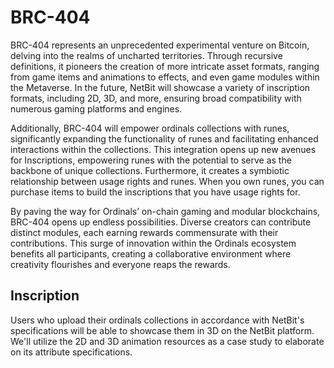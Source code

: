 # BRC-404

BRC-404 represents an unprecedented experimental venture on Bitcoin, delving into the realms of uncharted territories. Through recursive definitions, it pioneers the creation of more intricate asset formats, ranging from game items and animations to effects, and even game modules within the Metaverse. In the future, NetBit will showcase a variety of inscription formats, including 2D, 3D, and more, ensuring broad compatibility with numerous gaming platforms and engines.

Additionally, BRC-404 will empower ordinals collections with runes, significantly expanding the functionality of runes and facilitating enhanced interactions within the collections. This integration opens up new avenues for Inscriptions, empowering runes with the potential to serve as the backbone of unique collections. Furthermore, it creates a symbiotic relationship between usage rights and runes. When you own runes, you can purchase items to build the inscriptions that you have usage rights for.

By paving the way for Ordinals’ on-chain gaming and modular blockchains, BRC-404 opens up endless possibilities. Diverse creators can contribute distinct modules, each earning rewards commensurate with their contributions. This surge of innovation within the Ordinals ecosystem benefits all participants, creating a collaborative environment where creativity flourishes and everyone reaps the rewards.

## Inscription

Users who upload their ordinals collections in accordance with NetBit's specifications will be able to showcase them in 3D on the NetBit platform. We'll utilize the 2D and 3D animation resources as a case study to elaborate on its attribute specifications.
